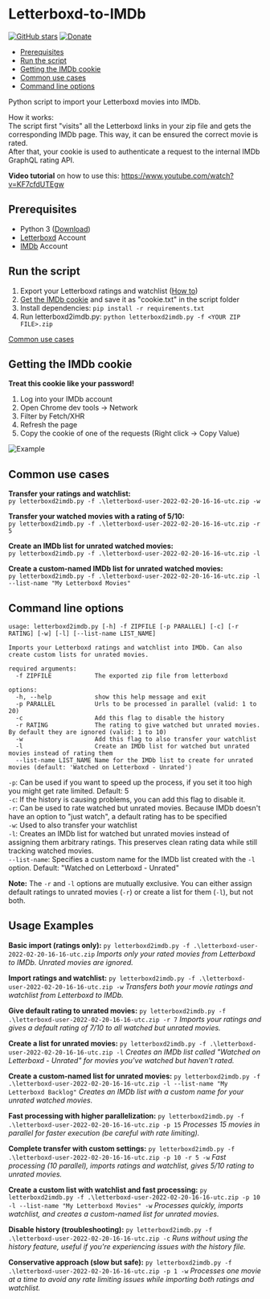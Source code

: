 # Letterboxd-to-IMDb

[![GitHub stars](https://img.shields.io/github/stars/TobiasPankner/Letterboxd-to-IMDb.svg?style=social&label=Star)](https://GitHub.com/TobiasPankner/Letterboxd-to-IMDb/stargazers/)
[![Donate](https://img.shields.io/badge/Donate-PayPal-green.svg)](https://www.paypal.com/cgi-bin/webscr?cmd=_s-xclick&hosted_button_id=3TU2XDBK2JFU4&source=url)

- [Prerequisites](#prerequisites)
- [Run the script](#run-the-script)
- [Getting the IMDb cookie](#getting-the-imdb-cookie)
- [Common use cases](#common-use-cases)
- [Command line options](#command-line-options)

Python script to import your Letterboxd movies into IMDb.  

How it works:  
The script first "visits" all the Letterboxd links in your zip file and gets the corresponding IMDb page. This way, it can be ensured the correct movie is rated.  
After that, your cookie is used to authenticate a request to the internal IMDb GraphQL rating API.  

**Video tutorial** on how to use this: <https://www.youtube.com/watch?v=KF7cfdUTEgw>

## Prerequisites  
  
- Python 3 ([Download](https://www.python.org/downloads/))
- [Letterboxd](https://letterboxd.com/) Account
- [IMDb](https://www.imdb.com/) Account

## Run the script

 1. Export your Letterboxd ratings and watchlist ([How to](https://listy.is/help/how-to-export-letterboxd-watchlists-reviews/))
 2. [Get the IMDb cookie](#getting-the-imdb-cookie) and save it as "cookie.txt" in the script folder
 3. Install dependencies: `pip install -r requirements.txt`
 4. Run letterboxd2imdb.py: `python letterboxd2imdb.py -f <YOUR ZIP FILE>.zip`

[Common use cases](#common-use-cases)

## Getting the IMDb cookie

**Treat this cookie like your password!**

  1. Log into your IMDb account
  2. Open Chrome dev tools -> Network
  3. Filter by Fetch/XHR
  4. Refresh the page
  5. Copy the cookie of one of the requests (Right click -> Copy Value)
  
  ![Example](https://imgur.com/chRo9wj.jpg)  

## Common use cases

**Transfer your ratings and watchlist:**  
`py letterboxd2imdb.py -f .\letterboxd-user-2022-02-20-16-16-utc.zip -w`

**Transfer your watched movies with a rating of 5/10:**  
`py letterboxd2imdb.py -f .\letterboxd-user-2022-02-20-16-16-utc.zip -r 5`

**Create an IMDb list for unrated watched movies:**  
`py letterboxd2imdb.py -f .\letterboxd-user-2022-02-20-16-16-utc.zip -l`

**Create a custom-named IMDb list for unrated watched movies:**  
`py letterboxd2imdb.py -f .\letterboxd-user-2022-02-20-16-16-utc.zip -l --list-name "My Letterboxd Movies"`

## Command line options

```
usage: letterboxd2imdb.py [-h] -f ZIPFILE [-p PARALLEL] [-c] [-r RATING] [-w] [-l] [--list-name LIST_NAME]

Imports your Letterboxd ratings and watchlist into IMDb. Can also create custom lists for unrated movies.

required arguments:
  -f ZIPFILE            The exported zip file from letterboxd

options:
  -h, --help            show this help message and exit
  -p PARALLEL           Urls to be processed in parallel (valid: 1 to 20)
  -c                    Add this flag to disable the history
  -r RATING             The rating to give watched but unrated movies. By default they are ignored (valid: 1 to 10)
  -w                    Add this flag to also transfer your watchlist
  -l                    Create an IMDb list for watched but unrated movies instead of rating them
  --list-name LIST_NAME Name for the IMDb list to create for unrated movies (default: 'Watched on Letterboxd - Unrated')
```

`-p`: Can be used if you want to speed up the process, if you set it too high you might get rate limited. Default: 5  
`-c`: If the history is causing problems, you can add this flag to disable it.  
`-r`: Can be used to rate watched but unrated movies. Because IMDb doesn't have an option to "just watch", a default rating has to be specified  
`-w`: Used to also transfer your watchlist  
`-l`: Creates an IMDb list for watched but unrated movies instead of assigning them arbitrary ratings. This preserves clean rating data while still tracking watched movies.  
`--list-name`: Specifies a custom name for the IMDb list created with the `-l` option. Default: "Watched on Letterboxd - Unrated"

**Note:** The `-r` and `-l` options are mutually exclusive. You can either assign default ratings to unrated movies (`-r`) or create a list for them (`-l`), but not both.

## Usage Examples

**Basic import (ratings only):**
`py letterboxd2imdb.py -f .\letterboxd-user-2022-02-20-16-16-utc.zip`
*Imports only your rated movies from Letterboxd to IMDb. Unrated movies are ignored.*

**Import ratings and watchlist:**
`py letterboxd2imdb.py -f .\letterboxd-user-2022-02-20-16-16-utc.zip -w`
*Transfers both your movie ratings and watchlist from Letterboxd to IMDb.*

**Give default rating to unrated movies:**
`py letterboxd2imdb.py -f .\letterboxd-user-2022-02-20-16-16-utc.zip -r 7`
*Imports your ratings and gives a default rating of 7/10 to all watched but unrated movies.*

**Create a list for unrated movies:**
`py letterboxd2imdb.py -f .\letterboxd-user-2022-02-20-16-16-utc.zip -l`
*Creates an IMDb list called "Watched on Letterboxd - Unrated" for movies you've watched but haven't rated.*

**Create a custom-named list for unrated movies:**
`py letterboxd2imdb.py -f .\letterboxd-user-2022-02-20-16-16-utc.zip -l --list-name "My Letterboxd Backlog"`
*Creates an IMDb list with a custom name for your unrated watched movies.*

**Fast processing with higher parallelization:**
`py letterboxd2imdb.py -f .\letterboxd-user-2022-02-20-16-16-utc.zip -p 15`
*Processes 15 movies in parallel for faster execution (be careful with rate limiting).*

**Complete transfer with custom settings:**
`py letterboxd2imdb.py -f .\letterboxd-user-2022-02-20-16-16-utc.zip -p 10 -r 5 -w`
*Fast processing (10 parallel), imports ratings and watchlist, gives 5/10 rating to unrated movies.*

**Create a custom list with watchlist and fast processing:**
`py letterboxd2imdb.py -f .\letterboxd-user-2022-02-20-16-16-utc.zip -p 10 -l --list-name "My Letterboxd Movies" -w`
*Processes quickly, imports watchlist, and creates a custom-named list for unrated movies.*

**Disable history (troubleshooting):**
`py letterboxd2imdb.py -f .\letterboxd-user-2022-02-20-16-16-utc.zip -c`
*Runs without using the history feature, useful if you're experiencing issues with the history file.*

**Conservative approach (slow but safe):**
`py letterboxd2imdb.py -f .\letterboxd-user-2022-02-20-16-16-utc.zip -p 1 -w`
*Processes one movie at a time to avoid any rate limiting issues while importing both ratings and watchlist.*
